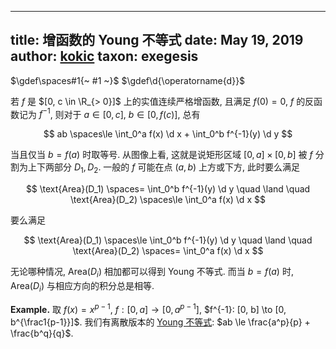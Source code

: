 
---
title: 增函数的 Young 不等式
date: May 19, 2019
author: [kokic](/kokic.md)
taxon: exegesis
---

$\gdef\spaces#1{~ #1 ~}$
$\gdef\d{\operatorname{d}}$

若 $f$ 是 $[0, c \in \R_{> 0}]$ 上的实值连续严格增函数, 且满足 $f(0) = 0$, $f$ 的反函数记为 $f^{-1}$, 则对于 $a \in [0, c]$, $b \in [0, f(c)]$, 总有

$$
ab \spaces\le \int_0^a f(x) \d x + \int_0^b f^{-1}(y) \d y
$$

当且仅当 $b=f(a)$ 时取等号. 从图像上看, 这就是说矩形区域 $[0, a] \times [0, b]$ 被 $f$ 分割为上下两部分 $D_1, D_2$. 一般的 $f$ 可能在点 $(a,b)$ 上方或下方, 此时要么满足

$$
\text{Area}(D_1) \spaces= \int_0^b f^{-1}(y) \d y
\quad \land \quad 
\text{Area}(D_2) \spaces\le \int_0^a f(x) \d x
$$

要么满足

$$
\text{Area}(D_1) \spaces\le \int_0^b f^{-1}(y) \d y
\quad \land \quad 
\text{Area}(D_2) \spaces= \int_0^a f(x) \d x
$$

无论哪种情况, $\text{Area}(D_i)$ 相加都可以得到 Young 不等式. 而当 $b = f(a)$ 时, $\text{Area}(D_i)$ 与相应方向的积分总是相等.  

$\textbf{Example.}$ 取 $f(x) = x^{p-1}$, $f: [0, a] \to [0, a^{p-1}]$, $f^{-1}: [0, b] \to [0, b^{\frac1{p-1}}]$. 我们有离散版本的 [Young 不等式](/daily-surf/young-lemma-000A.md): $ab \le \frac{a^p}{p} + \frac{b^q}{q}$. 
